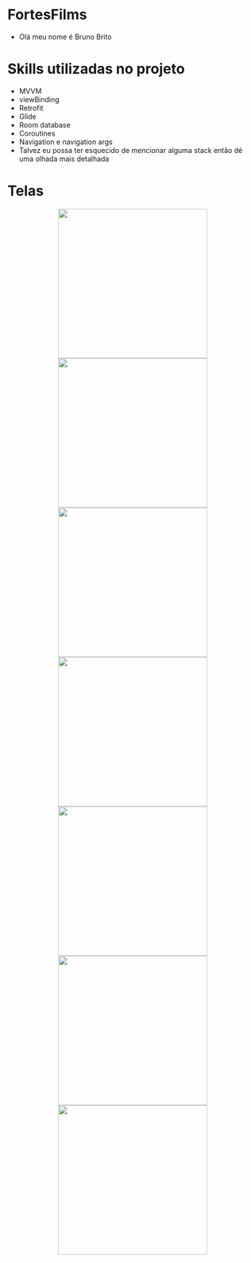 # FortesFilms
- Olá meu nome é Bruno Brito

##
# Skills utilizadas no projeto
- MVVM
- viewBinding
- Retrofit
- Glide
- Room database
- Coroutines
- Navigation e navigation args
- Talvez eu possa ter esquecido de mencionar alguma stack então dé uma olhada mais detalhada

##
# Telas
<div align="center">
  <img src="https://user-images.githubusercontent.com/50091653/184371281-c22e6104-5895-4aff-b813-7050ac19ad95.png" width="300px" />
  <img src="https://user-images.githubusercontent.com/50091653/184371508-aa9e9cf1-eefa-4b20-9b77-1b93178a0c15.png" width="300px" />
</div>

<div align="center">
  <img src="https://user-images.githubusercontent.com/50091653/184371699-5113b859-eaec-4fc5-9388-6558b6a1455e.png" width="300px" />
  <img src="https://user-images.githubusercontent.com/50091653/184371798-b17c980d-92c4-4c49-9770-ba821a15c63d.png" width="300px" />
</div>

<div align="center">
  <img src="https://user-images.githubusercontent.com/50091653/184372015-656e0ba7-c514-49dd-997a-a74792460ca4.png" width="300px" />
  <img src="https://user-images.githubusercontent.com/50091653/184372097-25a6f168-3618-421e-8a6b-da5fd431b02e.png" width="300px" />
</div>

<div align="center">
  <img src="https://user-images.githubusercontent.com/50091653/184372177-21075b4c-ab42-480a-8a7e-4ec74164fa06.png" width="300px" />
</div>

